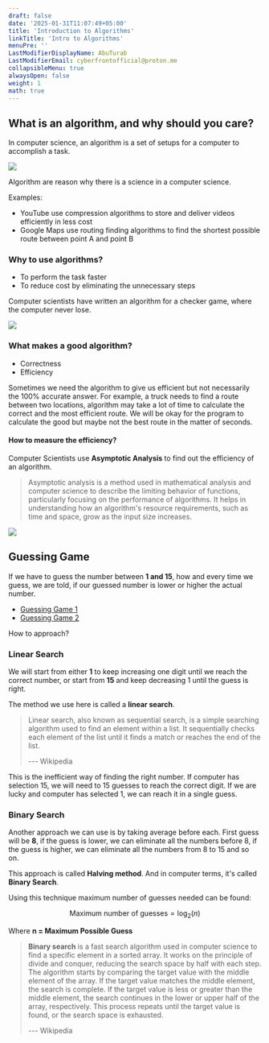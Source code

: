 ```yaml
---
draft: false
date: '2025-01-31T11:07:49+05:00'
title: 'Introduction to Algorithms'
linkTitle: 'Intro to Algorithms'
menuPre: ''
LastModifierDisplayName: AbuTurab
LastModifierEmail: cyberfrontofficial@proton.me
collapsibleMenu: true
alwaysOpen: false
weight: 1
math: true
---
```


## What is an algorithm, and why should you care?

In computer science, an algorithm is a set of setups for a computer to accomplish a task.

![](/notes/computer-science-theory/intro-to-algorithms.webp)

Algorithm are reason why there is a science in a computer science.

Examples:

- YouTube use compression algorithms to store and deliver videos efficiently in less cost
- Google Maps use routing finding algorithms to find the shortest possible route between point A and point B

### Why to use algorithms?

- To perform the task faster
- To reduce cost by eliminating the unnecessary steps

Computer scientists have written an algorithm for a checker game, where the computer never lose.

![](/notes/computer-science-theory/intro-to-algorithms-1.webp)

### What makes a good algorithm?

- Correctness
- Efficiency

Sometimes we need the algorithm to give us efficient but not necessarily the 100% accurate answer. For example, a truck needs to find a route between two locations, algorithm may take a lot of time to calculate the correct and the most efficient route. We will be okay for the program to calculate the good but maybe not the best route in the matter of seconds.

#### How to measure the efficiency?

Computer Scientists use **Asymptotic Analysis** to find out the efficiency of an algorithm.

> Asymptotic analysis is a method used in mathematical analysis and computer science to describe the limiting behavior of functions, particularly focusing on the performance of algorithms. It helps in understanding how an algorithm's resource requirements, such as time and space, grow as the input size increases.

![](/notes/computer-science-theory/intro-to-algorithms-2.webp)

## Guessing Game

If we have to guess the number between **1 and 15**, how and every time we guess, we are told, if our guessed number is lower or higher the actual number.

- [Guessing Game 1](https://www.khanacademy.org/computer-programming/guess-my-number/4863148342902784)
- [Guessing Game 2](https://www.khanacademy.org/computer-programming/program/6095780544249856)

How to approach?

### Linear Search

  We will start from either **1** to keep increasing one digit until we reach the correct number, or start from **15** and keep decreasing 1 until the guess is right.

The method we use here is called a **linear search**.

> Linear search, also known as sequential search, is a simple searching algorithm used to find an element within a list. It sequentially checks each element of the list until it finds a match or reaches the end of the list.
>
> --- Wikipedia

This is the inefficient way of finding the right number. If computer has selection 15, we will need to 15 guesses to reach the correct digit. If we are lucky and computer has selected 1, we can reach it in a single guess.

### Binary Search

Another approach we can use is by taking average before each. First guess will be **8**, if the guess is lower, we can eliminate all the numbers before 8, if the guess is higher, we can eliminate all the numbers from 8 to 15 and so on.

This approach is called **Halving method**. And in computer terms, it's called **Binary Search**.

Using this technique maximum number of guesses needed can be found:

$$
\text{Maximum number of guesses} = \log_{2}(n)
$$

Where **n = Maximum Possible Guess**

> **Binary search** is a fast search algorithm used in computer science to find a specific element in a sorted array. It works on the principle of divide and conquer, reducing the search space by half with each step. The algorithm starts by comparing the target value with the middle element of the array. If the target value matches the middle element, the search is complete. If the target value is less or greater than the middle element, the search continues in the lower or upper half of the array, respectively. This process repeats until the target value is found, or the search space is exhausted.
> 
> --- Wikipedia